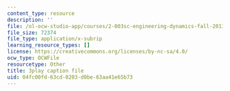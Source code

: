 ```yaml
---
content_type: resource
description: ''
file: /ol-ocw-studio-app/courses/2-003sc-engineering-dynamics-fall-2011/04fc00fd63cd0203d0be63aa41e65b73_Fo-Y6kEMURk.srt
file_size: 72374
file_type: application/x-subrip
learning_resource_types: []
license: https://creativecommons.org/licenses/by-nc-sa/4.0/
ocw_type: OCWFile
resourcetype: Other
title: 3play caption file
uid: 04fc00fd-63cd-0203-d0be-63aa41e65b73
---
```

